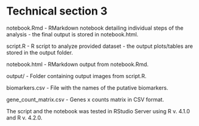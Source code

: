 # Technical section 3

notebook.Rmd - RMarkdown notebook detailing individual steps of the analysis - the final output is stored in notebook.html.

script.R - R script to analyze provided dataset - the output plots/tables are stored in the output folder.

notebook.html - RMarkdown output from notebook.Rmd.

output/ - Folder containing output images from script.R.

biomarkers.csv - File with the names of the putative biomarkers.

gene_count_matrix.csv - Genes x counts matrix in CSV format.

The script and the notebook was tested in RStudio Server using R v. 4.1.0 and R v. 4.2.0.
